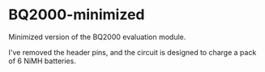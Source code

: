 # BQ2000-minimized
Minimized version of the BQ2000 evaluation module.

I've removed the header pins, and the circuit is designed to charge a pack of 6 NiMH batteries.
